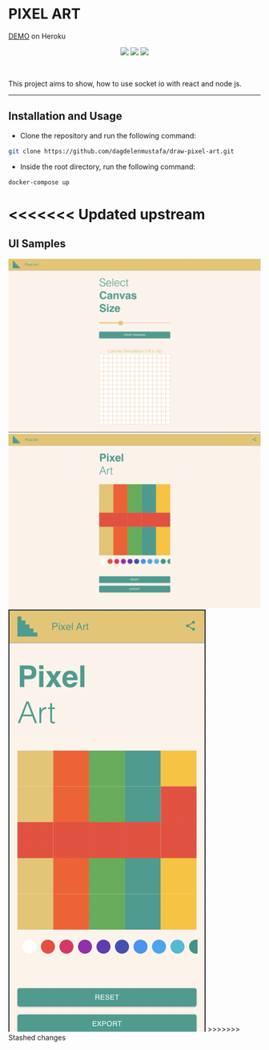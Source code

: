 # PIXEL ART

[DEMO](https://draw-pixel-art-app.herokuapp.com) on Heroku

<p style="text-align:center">
    <img src="https://nodejs.org/static/images/logos/nodejs-new-pantone-black.svg" width="100" > 
    <img src="https://upload.wikimedia.org/wikipedia/commons/thumb/a/a7/React-icon.svg/2300px-React-icon.svg.png" width="100">
    <img src="https://download.logo.wine/logo/Redis/Redis-Logo.wine.png" width="100">
</p>
<br> 

This project aims to show, how to use socket io with react and node js. 

_________________

## Installation and Usage

- Clone the repository and run the following command:

``` bash
git clone https://github.com/dagdelenmustafa/draw-pixel-art.git
```

- Inside the root directory, run the following command:

``` bash
docker-compose up
```
<<<<<<< Updated upstream
=======

## UI Samples
<img src="/assets/ui1.png"/>
<img src="/assets/ui2.png"/>
<img src="/assets/ui3.png"/>
>>>>>>> Stashed changes
